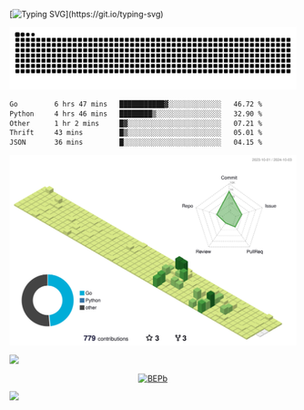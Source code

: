 [![Typing SVG](https://readme-typing-svg.demolab.com?font=JetBrains+Mono&duration=3000&center=true&vCenter=true&multiline=true&repeat=false&width=800&height=80&lines=Welcome+to+KevinMatt's+workshop;Do+not+go+gentle+into+that+good+night.)](https://git.io/typing-svg)

![snake-grid](https://raw.githubusercontent.com/kevinmatthe/kevinmatthe/output/github-contribution-grid-snake-dark.svg)

<!--START_SECTION:waka-->

```txt
Go         6 hrs 47 mins   ███████████▓░░░░░░░░░░░░░   46.72 %
Python     4 hrs 46 mins   ████████▒░░░░░░░░░░░░░░░░   32.90 %
Other      1 hr 2 mins     █▓░░░░░░░░░░░░░░░░░░░░░░░   07.21 %
Thrift     43 mins         █▒░░░░░░░░░░░░░░░░░░░░░░░   05.01 %
JSON       36 mins         █░░░░░░░░░░░░░░░░░░░░░░░░   04.15 %
```

<!--END_SECTION:waka-->

<!--   profile-green-animate -->
![](./profile-3d-contrib/profile-green-animate.svg)

<!--  2d history skills -->
<img src="https://cr-skills-chart-widget.azurewebsites.net/api/api?username=kevinmatthe" width="auto"></img>

<p align="center"> 
<a href="https://github.com/ryo-ma/github-profile-trophy"><img src="https://github-profile-trophy.vercel.app/?username=kevinmatthe" alt="BEPb" /></a>
</p>

<img src="https://cr-ss-service.azurewebsites.net/api/ScreenShot?widget=summary&username=kevinmatthe" width="auto"></img>
